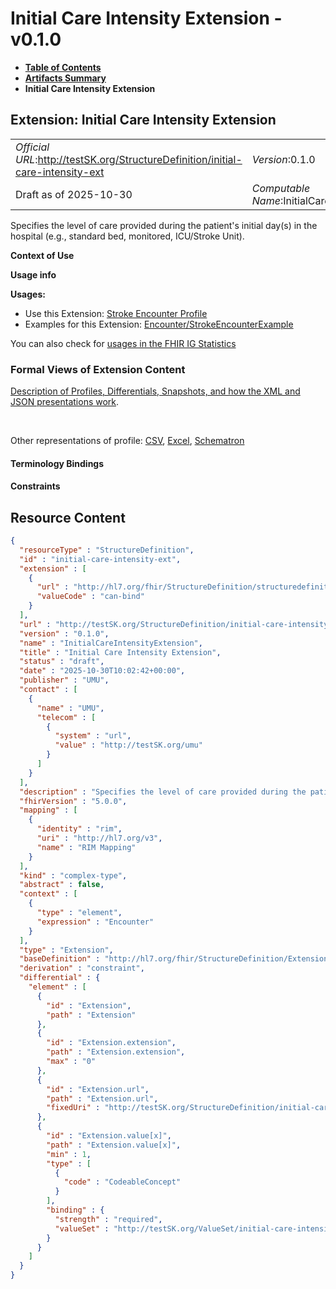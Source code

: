 # Initial Care Intensity Extension - v0.1.0

* [**Table of Contents**](toc.md)
* [**Artifacts Summary**](artifacts.md)
* **Initial Care Intensity Extension**

## Extension: Initial Care Intensity Extension 

| | |
| :--- | :--- |
| *Official URL*:http://testSK.org/StructureDefinition/initial-care-intensity-ext | *Version*:0.1.0 |
| Draft as of 2025-10-30 | *Computable Name*:InitialCareIntensityExtension |

Specifies the level of care provided during the patient's initial day(s) in the hospital (e.g., standard bed, monitored, ICU/Stroke Unit).

**Context of Use**

**Usage info**

**Usages:**

* Use this Extension: [Stroke Encounter Profile](StructureDefinition-stroke-encounter-profile.md)
* Examples for this Extension: [Encounter/StrokeEncounterExample](Encounter-StrokeEncounterExample.md)

You can also check for [usages in the FHIR IG Statistics](https://packages2.fhir.org/xig/SKtestIG|current/StructureDefinition/initial-care-intensity-ext)

### Formal Views of Extension Content

 [Description of Profiles, Differentials, Snapshots, and how the XML and JSON presentations work](http://build.fhir.org/ig/FHIR/ig-guidance/readingIgs.html#structure-definitions). 

 

Other representations of profile: [CSV](StructureDefinition-initial-care-intensity-ext.csv), [Excel](StructureDefinition-initial-care-intensity-ext.xlsx), [Schematron](StructureDefinition-initial-care-intensity-ext.sch) 

#### Terminology Bindings

#### Constraints



## Resource Content

```json
{
  "resourceType" : "StructureDefinition",
  "id" : "initial-care-intensity-ext",
  "extension" : [
    {
      "url" : "http://hl7.org/fhir/StructureDefinition/structuredefinition-type-characteristics",
      "valueCode" : "can-bind"
    }
  ],
  "url" : "http://testSK.org/StructureDefinition/initial-care-intensity-ext",
  "version" : "0.1.0",
  "name" : "InitialCareIntensityExtension",
  "title" : "Initial Care Intensity Extension",
  "status" : "draft",
  "date" : "2025-10-30T10:02:42+00:00",
  "publisher" : "UMU",
  "contact" : [
    {
      "name" : "UMU",
      "telecom" : [
        {
          "system" : "url",
          "value" : "http://testSK.org/umu"
        }
      ]
    }
  ],
  "description" : "Specifies the level of care provided during the patient's initial day(s) in the hospital (e.g., standard bed, monitored, ICU/Stroke Unit).",
  "fhirVersion" : "5.0.0",
  "mapping" : [
    {
      "identity" : "rim",
      "uri" : "http://hl7.org/v3",
      "name" : "RIM Mapping"
    }
  ],
  "kind" : "complex-type",
  "abstract" : false,
  "context" : [
    {
      "type" : "element",
      "expression" : "Encounter"
    }
  ],
  "type" : "Extension",
  "baseDefinition" : "http://hl7.org/fhir/StructureDefinition/Extension",
  "derivation" : "constraint",
  "differential" : {
    "element" : [
      {
        "id" : "Extension",
        "path" : "Extension"
      },
      {
        "id" : "Extension.extension",
        "path" : "Extension.extension",
        "max" : "0"
      },
      {
        "id" : "Extension.url",
        "path" : "Extension.url",
        "fixedUri" : "http://testSK.org/StructureDefinition/initial-care-intensity-ext"
      },
      {
        "id" : "Extension.value[x]",
        "path" : "Extension.value[x]",
        "min" : 1,
        "type" : [
          {
            "code" : "CodeableConcept"
          }
        ],
        "binding" : {
          "strength" : "required",
          "valueSet" : "http://testSK.org/ValueSet/initial-care-intensity-vs"
        }
      }
    ]
  }
}

```
